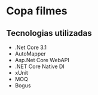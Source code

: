 # Copa filmes

## Tecnologias utilizadas

- .Net Core 3.1
- AutoMapper
- Asp.Net Core WebAPI
- .NET Core Native DI
- xUnit
- MOQ
- Bogus
